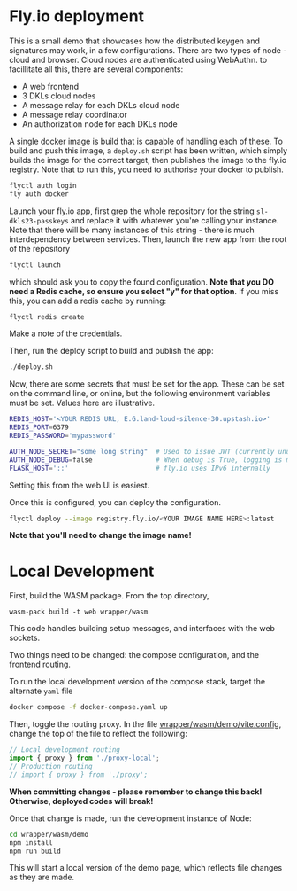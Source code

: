 # Fly.io deployment

This is a small demo that showcases how the distributed keygen and signatures may work, in a few configurations. There are two types of node - cloud and browser. Cloud nodes are authenticated using WebAuthn. to facillitate all this, there are several components:
- A web frontend
- 3 DKLs cloud nodes
- A message relay for each DKLs cloud node
- A message relay coordinator
- An authorization node for each DKLs node

A single docker image is build that is capable of handling each of these. To build and push this image, a `deploy.sh` script has been written, which simply builds the image for the correct target, then publishes the image to the fly.io registry. Note that to run this, you need to authorise your docker to publish.
```bash
flyctl auth login
fly auth docker
```

Launch your fly.io app, first grep the whole repository for the string `sl-dkls23-passkeys` and replace it with whatever you're calling your instance. Note that there will be many instances of this string - there is much interdependency between services. Then, launch the new app from the root of the repository
```bash
flyctl launch
```
which should ask you to copy the found configuration.
****Note that you DO need a Redis cache, so ensure you select "y" for that option****. If you miss this, you can add a redis cache by running:
```bash
flyctl redis create
```
Make a note of the credentials.

Then, run the deploy script to build and publish the app:
```bash
./deploy.sh
```

Now, there are some secrets that must be set for the app. These can be set on the command line, or online, but the following environment variables must be set. Values here are illustrative.
```bash
REDIS_HOST='<YOUR REDIS URL, E.G.land-loud-silence-30.upstash.io>'
REDIS_PORT=6379
REDIS_PASSWORD='mypassword'

AUTH_NODE_SECRET="some long string"  # Used to issue JWT (currently unused)
AUTH_NODE_DEBUG=false                # When debug is True, logging is more verbose and the cache can be inspected at <node>/cache
FLASK_HOST='::'                      # fly.io uses IPv6 internally
```
Setting this from the web UI is easiest.

Once this is configured, you can deploy the configuration.
```bash
flyctl deploy --image registry.fly.io/<YOUR IMAGE NAME HERE>:latest
```
****Note that you'll need to change the image name!****


# Local Development

First, build the WASM package. From the top directory,
```
wasm-pack build -t web wrapper/wasm
```
This code handles building setup messages, and interfaces with the web sockets.

Two things need to be changed: the compose configuration, and the frontend routing. 

To run the local development version of the compose stack, target the alternate `yaml` file
```bash 
docker compose -f docker-compose.yaml up
```

Then, toggle the routing proxy. In the file [wrapper/wasm/demo/vite.config](./wrapper/wasm/demo/vite.config.ts), change the top of the file to reflect the following:
```typescript
// Local development routing
import { proxy } from './proxy-local';
// Production routing
// import { proxy } from './proxy';
```
**When committing changes - please remember to change this back! Otherwise, deployed codes will break!**

Once that change is made, run the development instance of Node:
```bash
cd wrapper/wasm/demo
npm install
npm run build
```
This will start a local version of the demo page, which reflects file changes as they are made.

